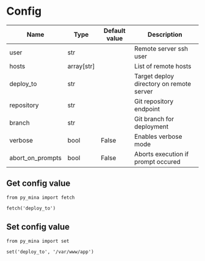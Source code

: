 # Config

| Name | Type | Default value | Description |
|-|-|-|-|
| user | str | | Remote server ssh user |
| hosts | array[str] | | List of remote hosts |
| deploy_to | str | | Target deploy directory on remote server |
| repository | str | | Git repository endpoint |
| branch | str | | Git branch for deployment |
| verbose | bool | False | Enables verbose mode |
| abort_on_prompts | bool | False | Aborts execution if prompt occured |

## Get config value

```
from py_mina import fetch

fetch('deploy_to')
```

## Set config value

```
from py_mina import set

set('deploy_to', '/var/www/app')
```
